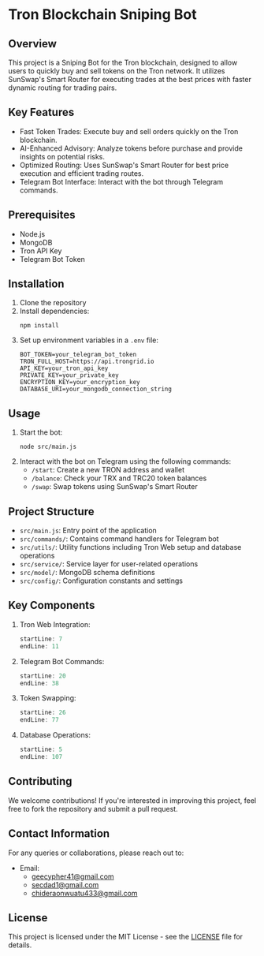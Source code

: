 # Tron Blockchain Sniping Bot

## Overview
This project is a Sniping Bot for the Tron blockchain, designed to allow users to quickly buy and sell tokens on the Tron network. It utilizes SunSwap's Smart Router for executing trades at the best prices with faster dynamic routing for trading pairs.

## Key Features
- Fast Token Trades: Execute buy and sell orders quickly on the Tron blockchain.
- AI-Enhanced Advisory: Analyze tokens before purchase and provide insights on potential risks.
- Optimized Routing: Uses SunSwap's Smart Router for best price execution and efficient trading routes.
- Telegram Bot Interface: Interact with the bot through Telegram commands.

## Prerequisites
- Node.js
- MongoDB
- Tron API Key
- Telegram Bot Token

## Installation
1. Clone the repository
2. Install dependencies:
   ```
   npm install
   ```
3. Set up environment variables in a `.env` file:
   ```
   BOT_TOKEN=your_telegram_bot_token
   TRON_FULL_HOST=https://api.trongrid.io
   API_KEY=your_tron_api_key
   PRIVATE_KEY=your_private_key
   ENCRYPTION_KEY=your_encryption_key
   DATABASE_URI=your_mongodb_connection_string
   ```

## Usage
1. Start the bot:
   ```
   node src/main.js
   ```
2. Interact with the bot on Telegram using the following commands:
   - `/start`: Create a new TRON address and wallet
   - `/balance`: Check your TRX and TRC20 token balances
   - `/swap`: Swap tokens using SunSwap's Smart Router

## Project Structure
- `src/main.js`: Entry point of the application
- `src/commands/`: Contains command handlers for Telegram bot
- `src/utils/`: Utility functions including Tron Web setup and database operations
- `src/service/`: Service layer for user-related operations
- `src/model/`: MongoDB schema definitions
- `src/config/`: Configuration constants and settings

## Key Components
1. Tron Web Integration:
   ```javascript:src/utils/tron.js
   startLine: 7
   endLine: 11
   ```

2. Telegram Bot Commands:
   ```javascript:src/main.js
   startLine: 20
   endLine: 38
   ```

3. Token Swapping:
   ```javascript:src/commands/swap.js
   startLine: 26
   endLine: 77
   ```

4. Database Operations:
   ```javascript:src/service/user.service.js
   startLine: 5
   endLine: 107
   ```

## Contributing
We welcome contributions! If you're interested in improving this project, feel free to fork the repository and submit a pull request.

## Contact Information
For any queries or collaborations, please reach out to:
- Email: 
  - geecypher41@gmail.com
  - secdad1@gmail.com
  - chideraonwuatu433@gmail.com

## License
This project is licensed under the MIT License - see the [LICENSE](LICENSE) file for details.
